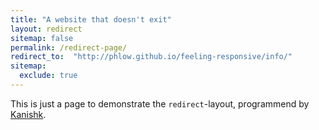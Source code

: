 ```yaml
---
title: "A website that doesn't exit"
layout: redirect
sitemap: false
permalink: /redirect-page/
redirect_to:  "http://phlow.github.io/feeling-responsive/info/"
sitemap:
  exclude: true
---
```

This is just a page to demonstrate the `redirect`-layout, programmend by [Kanishk](http://codingtips.kanishkkunal.in/about/).
